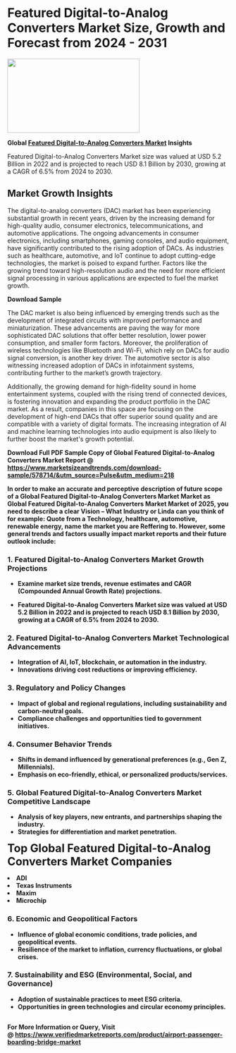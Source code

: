 <H1>Featured Digital-to-Analog Converters Market Size, Growth and Forecast from 2024 - 2031</H1><img class="aligncenter size-medium wp-image-584254" src="https://thirdeyenews.in/wp-content/uploads/2024/09/Global-Market-Research-300x168.jpeg" alt="" width="300" height="168" /><p><strong>Global&nbsp;<a href="https://www.marketsizeandtrends.com/download-sample/578714/&amp;utm_source=Pulse&amp;utm_medium=218">Featured Digital-to-Analog Converters Market</a> Insights</strong></p><p>Featured Digital-to-Analog Converters Market size was valued at USD 5.2 Billion in 2022 and is projected to reach USD 8.1 Billion by 2030, growing at a CAGR of 6.5% from 2024 to 2030.</p><p><h2>Market Growth Insights</h2> <p>The digital-to-analog converters (DAC) market has been experiencing substantial growth in recent years, driven by the increasing demand for high-quality audio, consumer electronics, telecommunications, and automotive applications. The ongoing advancements in consumer electronics, including smartphones, gaming consoles, and audio equipment, have significantly contributed to the rising adoption of DACs. As industries such as healthcare, automotive, and IoT continue to adopt cutting-edge technologies, the market is poised to expand further. Factors like the growing trend toward high-resolution audio and the need for more efficient signal processing in various applications are expected to fuel the market growth.</p> <p><strong>Download Sample</strong></p> <p>The DAC market is also being influenced by emerging trends such as the development of integrated circuits with improved performance and miniaturization. These advancements are paving the way for more sophisticated DAC solutions that offer better resolution, lower power consumption, and smaller form factors. Moreover, the proliferation of wireless technologies like Bluetooth and Wi-Fi, which rely on DACs for audio signal conversion, is another key driver. The automotive sector is also witnessing increased adoption of DACs in infotainment systems, contributing further to the market’s growth trajectory.</p> <p>Additionally, the growing demand for high-fidelity sound in home entertainment systems, coupled with the rising trend of connected devices, is fostering innovation and expanding the product portfolio in the DAC market. As a result, companies in this space are focusing on the development of high-end DACs that offer superior sound quality and are compatible with a variety of digital formats. The increasing integration of AI and machine learning technologies into audio equipment is also likely to further boost the market's growth potential.</p> <p><strong></p><p><span class=""><strong>Download Full PDF Sample Copy of Global Featured Digital-to-Analog Converters Market Report</strong> @ <a href="https://www.marketsizeandtrends.com/download-sample/578714/&amp;utm_source=Pulse&amp;utm_medium=218" target="_blank">https://www.marketsizeandtrends.com/download-sample/578714/&amp;utm_source=Pulse&amp;utm_medium=218</a></span></p><p>In order to make an accurate and perceptive description of future scope of a Global&nbsp;Featured Digital-to-Analog Converters Market Market as Global&nbsp;Featured Digital-to-Analog Converters Market Market of 2025, you need to describe a clear Vision &ndash; What Industry or Linda can you think of for example: Quote from a Technology, healthcare, automotive, renewable energy, name the market you are Reffering to. However, some general trends and factors usually impact market reports and their future outlook include:</p><h3>1.&nbsp;<strong>Featured Digital-to-Analog Converters Market Growth Projections</strong></h3><ul><li>Examine market size trends, revenue estimates and CAGR (Compounded Annual Growth Rate) projections.</li><li><p>Featured Digital-to-Analog Converters Market size was valued at USD 5.2 Billion in 2022 and is projected to reach USD 8.1 Billion by 2030, growing at a CAGR of 6.5% from 2024 to 2030.</p></li></ul><h3>2.&nbsp;<strong>Featured Digital-to-Analog Converters Market Technological Advancements</strong></h3><ul><li>Integration of AI, IoT, blockchain, or automation in the industry.</li><li>Innovations driving cost reductions or improving efficiency.</li></ul><h3>3.&nbsp;<strong>Regulatory and Policy Changes</strong></h3><ul><li>Impact of global and regional regulations, including sustainability and carbon-neutral goals.</li><li>Compliance challenges and opportunities tied to government initiatives.</li></ul><h3>4.&nbsp;<strong>Consumer Behavior Trends</strong></h3><ul><li>Shifts in demand influenced by generational preferences (e.g., Gen Z, Millennials).</li><li>Emphasis on eco-friendly, ethical, or personalized products/services.</li></ul><h3>5.&nbsp;<strong>Global Featured Digital-to-Analog Converters Market Competitive Landscape</strong></h3><ul><li>Analysis of key players, new entrants, and partnerships shaping the industry.</li><li>Strategies for differentiation and market penetration.</li></ul><p data-pm-slice="1 1 []"><span style="color: inherit; font-family: inherit; font-size: 25px;">Top Global Featured Digital-to-Analog Converters Market Companies</span></p><div class="" data-test-id=""><p><li>ADI</li><li> Texas Instruments</li><li> Maxim</li><li> Microchip</li></p></div><h3>6.&nbsp;<strong>Economic and Geopolitical Factors</strong></h3><ul><li>Influence of global economic conditions, trade policies, and geopolitical events.</li><li>Resilience of the market to inflation, currency fluctuations, or global crises.</li></ul><h3>7.&nbsp;<strong>Sustainability and ESG (Environmental, Social, and Governance)</strong></h3><ul><li>Adoption of sustainable practices to meet ESG criteria.</li><li>Opportunities in green technologies and circular economy principles.</li></ul><h2><strong style="font-size: 14px;">For More Information or Query, Visit @&nbsp;</strong><a style="background-color: #ffffff; font-size: 14px;" href="https://www.marketsizeandtrends.com/report/featured-digital-to-analog-converters-market/" target="_blank">https://www.verifiedmarketreports.com/product/airport-passenger-boarding-bridge-market</a></h2>
